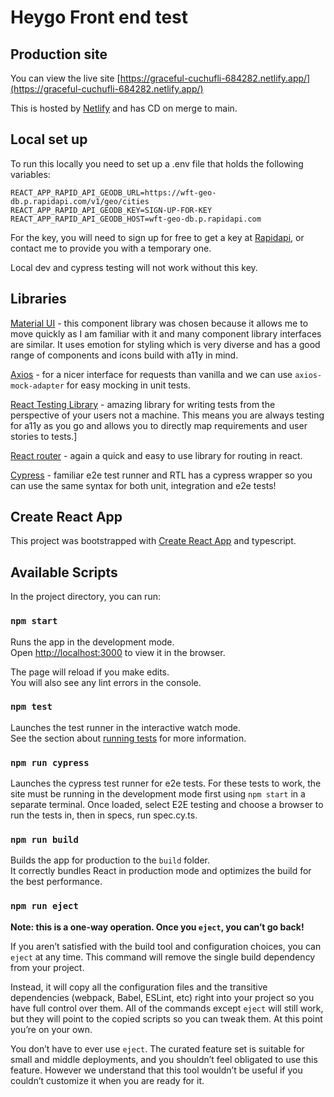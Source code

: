 # Heygo Front end test

## Production site

You can view the live site [https://graceful-cuchufli-684282.netlify.app/](https://graceful-cuchufli-684282.netlify.app/)

This is hosted by [Netlify](netlify.com) and has CD on merge to main.

## Local set up

To run this locally you need to set up a .env file that holds the following variables:

```
REACT_APP_RAPID_API_GEODB_URL=https://wft-geo-db.p.rapidapi.com/v1/geo/cities
REACT_APP_RAPID_API_GEODB_KEY=SIGN-UP-FOR-KEY
REACT_APP_RAPID_API_GEODB_HOST=wft-geo-db.p.rapidapi.com
```

For the key, you will need to sign up for free to get a key at [Rapidapi](https://rapidapi.com/wirefreethought/api/geodb-cities/), or contact me to provide you with a temporary one. 

Local dev and cypress testing will not work without this key.

## Libraries

[Material UI](https://mui.com/material-ui/getting-started/overview/) - this component library was chosen because it allows me to move quickly as I am familiar with it and many component library interfaces are similar. It uses emotion for styling which is very diverse and has a good range of components and icons build with a11y in mind.

[Axios](https://axios-http.com/docs/intro) - for a nicer interface for requests than vanilla and we can use `axios-mock-adapter` for easy mocking in unit tests.

[React Testing Library](https://testing-library.com/docs/react-testing-library/intro/) - amazing library for writing tests from the perspective of your users not a machine. This means you are always testing for a11y as you go and allows you to directly map requirements and user stories to tests.]

[React router](https://reactrouter.com/docs/en/v6/getting-started/overview) - again a quick and easy to use library for routing in react.

[Cypress](https://docs.cypress.io/) - familiar e2e test runner and RTL has a cypress wrapper so you can use the same syntax for both unit, integration and e2e tests!

## Create React App

This project was bootstrapped with [Create React App](https://github.com/facebook/create-react-app) and typescript.

## Available Scripts

In the project directory, you can run:

### `npm start`

Runs the app in the development mode.\
Open [http://localhost:3000](http://localhost:3000) to view it in the browser.

The page will reload if you make edits.\
You will also see any lint errors in the console.

### `npm test`

Launches the test runner in the interactive watch mode.\
See the section about [running tests](https://facebook.github.io/create-react-app/docs/running-tests) for more information.

### `npm run cypress`

Launches the cypress test runner for e2e tests. For these tests to work, the site must be running in the development mode first using `npm start` in a separate terminal. Once loaded, select E2E testing and choose a browser to run the tests in, then in specs, run spec.cy.ts.

### `npm run build`

Builds the app for production to the `build` folder.\
It correctly bundles React in production mode and optimizes the build for the best performance.

### `npm run eject`

**Note: this is a one-way operation. Once you `eject`, you can’t go back!**

If you aren’t satisfied with the build tool and configuration choices, you can `eject` at any time. This command will remove the single build dependency from your project.

Instead, it will copy all the configuration files and the transitive dependencies (webpack, Babel, ESLint, etc) right into your project so you have full control over them. All of the commands except `eject` will still work, but they will point to the copied scripts so you can tweak them. At this point you’re on your own.

You don’t have to ever use `eject`. The curated feature set is suitable for small and middle deployments, and you shouldn’t feel obligated to use this feature. However we understand that this tool wouldn’t be useful if you couldn’t customize it when you are ready for it.
